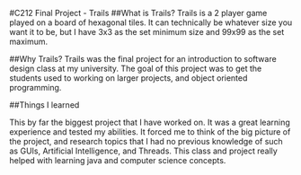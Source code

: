 #C212 Final Project - Trails
##What is Trails?
Trails is a 2 player game played on a board of hexagonal tiles. It can technically be whatever size you want it to be, but I have 3x3 as the set minimum size and 99x99 as the set maximum.


##Why Trails?
Trails was the final project for an introduction to software design class at my university. The goal of this project was to get the students used to working on larger projects, and object oriented programming.


##Things I learned

This by far the biggest project that I have worked on. It was a great learning experience and tested my abilities. It forced me to think of the big picture of the project, and research topics that I had no previous knowledge of such as GUIs, Artificial Intelligence, and Threads. This class and project really helped with learning java and computer science concepts.